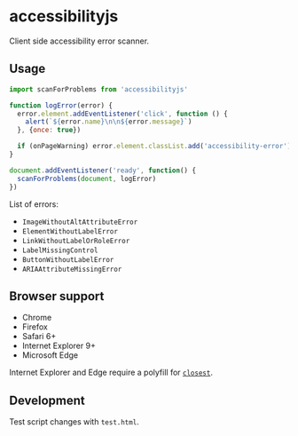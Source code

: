 # accessibilityjs

Client side accessibility error scanner.

## Usage

```javascript
import scanForProblems from 'accessibilityjs'

function logError(error) {
  error.element.addEventListener('click', function () {
    alert(`${error.name}\n\n${error.message}`)
  }, {once: true})

  if (onPageWarning) error.element.classList.add('accessibility-error')
}

document.addEventListener('ready', function() {
  scanForProblems(document, logError)
})
```

List of errors:

- `ImageWithoutAltAttributeError`
- `ElementWithoutLabelError`
- `LinkWithoutLabelOrRoleError`
- `LabelMissingControl`
- `ButtonWithoutLabelError`
- `ARIAAttributeMissingError`

## Browser support

- Chrome
- Firefox
- Safari 6+
- Internet Explorer 9+
- Microsoft Edge

Internet Explorer and Edge require a polyfill for [`closest`](https://developer.mozilla.org/en-US/docs/Web/API/Element/closest#Polyfill).

## Development

Test script changes with `test.html`.

